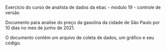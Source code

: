 Exercicio do curso de analista de dados da ebac - modulo 19 - controle de versão

Documento para analise do preço da gasolina da cidade de São Paulo por 10 dias no mes de junho de 2021. 

O documento contém um arquivo de coleta de dados, um gráfico e seu código. 
